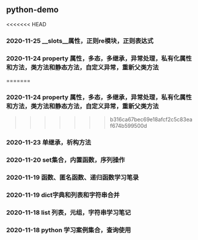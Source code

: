 ## python-demo

<<<<<<< HEAD
### 2020-11-25 __slots__属性，正则re模块，正则表达式

### 2020-11-24 property 属性，多态，多继承，异常处理，私有化属性和方法，类方法和静态方法，自定义异常，重新父类方法
=======
### 2020-11-24 property  属性，多态，多继承，异常处理，私有化属性和方法，类方法和静态方法，自定义异常，重新父类方法
>>>>>>> b316ca67bec69e18afcf2c5c83eaf674b599500d

### 2020-11-23 单继承，析构方法

### 2020-11-20 set集合，内置函数，序列操作

### 2020-11-19 函数、匿名函数、递归函数学习笔录

### 2020-11-19 dict字典和列表和字符串合并

### 2020-11-18  list 列表，元组，字符串学习笔记  

### 2020-11-18 python 学习案例集合，查询使用
